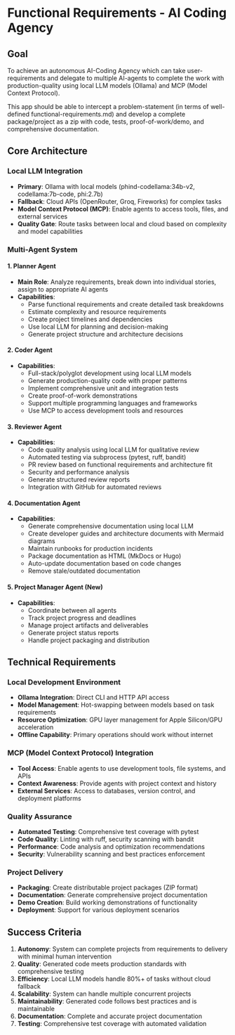 # Functional Requirements - AI Coding Agency

## Goal

To achieve an autonomous AI-Coding Agency which can take user-requirements and delegate to multiple AI-agents to complete the work with production-quality using local LLM models (Ollama) and MCP (Model Context Protocol).

This app should be able to intercept a problem-statement (in terms of well-defined functional-requirements.md) and develop a complete package/project as a zip with code, tests, proof-of-work/demo, and comprehensive documentation.

## Core Architecture

### Local LLM Integration
- **Primary**: Ollama with local models (phind-codellama:34b-v2, codellama:7b-code, phi:2.7b)
- **Fallback**: Cloud APIs (OpenRouter, Groq, Fireworks) for complex tasks
- **Model Context Protocol (MCP)**: Enable agents to access tools, files, and external services
- **Quality Gate**: Route tasks between local and cloud based on complexity and model capabilities

### Multi-Agent System

#### 1. Planner Agent
- **Main Role**: Analyze requirements, break down into individual stories, assign to appropriate AI agents
- **Capabilities**:
  - Parse functional requirements and create detailed task breakdowns
  - Estimate complexity and resource requirements
  - Create project timelines and dependencies
  - Use local LLM for planning and decision-making
  - Generate project structure and architecture decisions

#### 2. Coder Agent
- **Capabilities**:
  - Full-stack/polyglot development using local LLM models
  - Generate production-quality code with proper patterns
  - Implement comprehensive unit and integration tests
  - Create proof-of-work demonstrations
  - Support multiple programming languages and frameworks
  - Use MCP to access development tools and resources

#### 3. Reviewer Agent
- **Capabilities**:
  - Code quality analysis using local LLM for qualitative review
  - Automated testing via subprocess (pytest, ruff, bandit)
  - PR review based on functional requirements and architecture fit
  - Security and performance analysis
  - Generate structured review reports
  - Integration with GitHub for automated reviews

#### 4. Documentation Agent
- **Capabilities**:
  - Generate comprehensive documentation using local LLM
  - Create developer guides and architecture documents with Mermaid diagrams
  - Maintain runbooks for production incidents
  - Package documentation as HTML (MkDocs or Hugo)
  - Auto-update documentation based on code changes
  - Remove stale/outdated documentation

#### 5. Project Manager Agent (New)
- **Capabilities**:
  - Coordinate between all agents
  - Track project progress and deadlines
  - Manage project artifacts and deliverables
  - Generate project status reports
  - Handle project packaging and distribution

## Technical Requirements

### Local Development Environment
- **Ollama Integration**: Direct CLI and HTTP API access
- **Model Management**: Hot-swapping between models based on task requirements
- **Resource Optimization**: GPU layer management for Apple Silicon/GPU acceleration
- **Offline Capability**: Primary operations should work without internet

### MCP (Model Context Protocol) Integration
- **Tool Access**: Enable agents to use development tools, file systems, and APIs
- **Context Awareness**: Provide agents with project context and history
- **External Services**: Access to databases, version control, and deployment platforms

### Quality Assurance
- **Automated Testing**: Comprehensive test coverage with pytest
- **Code Quality**: Linting with ruff, security scanning with bandit
- **Performance**: Code analysis and optimization recommendations
- **Security**: Vulnerability scanning and best practices enforcement

### Project Delivery
- **Packaging**: Create distributable project packages (ZIP format)
- **Documentation**: Generate comprehensive project documentation
- **Demo Creation**: Build working demonstrations of functionality
- **Deployment**: Support for various deployment scenarios

## Success Criteria

1. **Autonomy**: System can complete projects from requirements to delivery with minimal human intervention
2. **Quality**: Generated code meets production standards with comprehensive testing
3. **Efficiency**: Local LLM models handle 80%+ of tasks without cloud fallback
4. **Scalability**: System can handle multiple concurrent projects
5. **Maintainability**: Generated code follows best practices and is maintainable
6. **Documentation**: Complete and accurate project documentation
7. **Testing**: Comprehensive test coverage with automated validation 